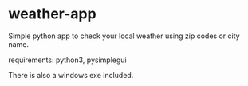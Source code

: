 # weather-app

Simple python app to check your local weather using zip codes or city name.

requirements:
    python3,
    pysimplegui
    
There is also a windows exe included.
